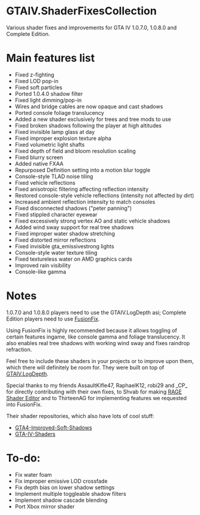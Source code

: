 # GTAIV.ShaderFixesCollection
Various shader fixes and improvements for GTA IV 1.0.7.0, 1.0.8.0 and Complete Edition.

# Main features list
- Fixed z-fighting
- Fixed LOD pop-in
- Fixed soft particles
- Ported 1.0.4.0 shadow filter
- Fixed light dimming/pop-in
- Wires and bridge cables are now opaque and cast shadows
- Ported console foliage translucency
- Added a new shader exclusively for trees and tree mods to use
- Fixed broken shadows following the player at high altitudes
- Fixed invisible lamp glass at day
- Fixed improper explosion texture alpha
- Fixed volumetric light shafts
- Fixed depth of field and bloom resolution scaling
- Fixed blurry screen
- Added native FXAA
- Repurposed Definition setting into a motion blur toggle
- Console-style TLAD noise tiling
- Fixed vehicle reflections
- Fixed anisotropic filtering affecting reflection intensity
- Restored console-style vehicle reflections (intensity not affected by dirt)
- Increased ambient reflection intensity to match consoles
- Fixed disconnected shadows ("peter panning")
- Fixed stippled character eyewear
- Fixed excessively strong vertex AO and static vehicle shadows
- Added wind sway support for real tree shadows
- Fixed improper water shadow stretching
- Fixed distorted mirror reflections
- Fixed invisible gta_emissivestrong lights
- Console-style water texture tiling
- Fixed textureless water on AMD graphics cards
- Improved rain visibility
- Console-like gamma

# Notes
1.0.7.0 and 1.0.8.0 players need to use the GTAIV.LogDepth asi; Complete Edition players need to use [FusionFix](https://github.com/ThirteenAG/GTAIV.EFLC.FusionFix).

Using FusionFix is highly recommended because it allows toggling of certain features ingame, like console gamma and foliage translucency. It also enables real tree shadows with working wind sway and fixes raindrop refraction.

Feel free to include these shaders in your projects or to improve upon them, which there will definitely be room for. They were built on top of [GTAIV.LogDepth](https://github.com/Parallellines0451/GTAIV.LogDepth).

Special thanks to my friends AssaultKifle47, RaphaelK12, robi29 and \_CP_ for directly contributing with their own fixes, to Shvab for making [RAGE Shader Editor](https://github.com/d3g0n-byte/rage-shader-editor-cpp) and to ThirteenAG for implementing features we requested into FusionFix.

Their shader repositories, which also have lots of cool stuff:
- [GTA4-Improved-Soft-Shadows](https://github.com/RaphaelK12/GTA4-Improved-Soft-Shadows)
- [GTA-IV-Shaders](https://github.com/robi29/GTA-IV-Shaders)

# To-do:
- Fix water foam
- Fix improper emissive LOD crossfade
- Fix depth bias on lower shadow settings
- Implement multiple toggleable shadow filters
- Implement shadow cascade blending
- Port Xbox mirror shader
